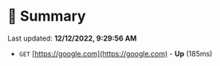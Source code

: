 # 📖 Summary
Last updated: **12/12/2022, 9:29:56 AM**

- `GET` [https://google.com](https://google.com) - **Up** (185ms)
